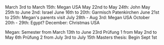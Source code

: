 


March 3rd to March 15th: Megan USA
May 22nd to May 24th: John
May 25th to June 2nd: Israel
June 16th to 20th: Garmisch Patenkirchen
June 21st to 25th: Megan's parents visit
July 28th - Aug 3rd: Megan USA
October 20th - 29th: Egypt?
December: Christmas USA

Megan:
Semester from March 13th to June 23rd
Prüfung 1 from May 2nd to May 6th
Prüfung 2 from July 3rd to July 15th
Masters thesis: Begin Sept 1st